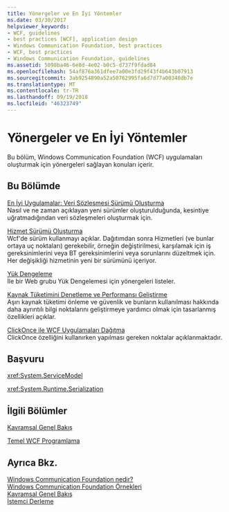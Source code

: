 ```yaml
---
title: Yönergeler ve En İyi Yöntemler
ms.date: 03/30/2017
helpviewer_keywords:
- WCF, guidelines
- best practices [WCF], application design
- Windows Communication Foundation, best practices
- WCF, best practices
- Windows Communication Foundation, guidelines
ms.assetid: 5098ba46-6e8d-4e02-b0c5-d737f9fdad84
ms.openlocfilehash: 54af876a361dfee7a00e3fd29f43f4b643b07913
ms.sourcegitcommit: 3ab9254890a52a50762995fa6d7d77a00348db7e
ms.translationtype: MT
ms.contentlocale: tr-TR
ms.lasthandoff: 09/19/2018
ms.locfileid: "46323749"
---
```

# <a name="guidelines-and-best-practices"></a>Yönergeler ve En İyi Yöntemler
Bu bölüm, Windows Communication Foundation (WCF) uygulamaları oluşturmak için yönergeleri sağlayan konuları içerir.  
  
## <a name="in-this-section"></a>Bu Bölümde  
 [En İyi Uygulamalar: Veri Sözleşmesi Sürümü Oluşturma](../../../docs/framework/wcf/best-practices-data-contract-versioning.md)  
 Nasıl ve ne zaman açıklayan yeni sürümler oluşturulduğunda, kesintiye uğratmadığından veri sözleşmeleri oluşturmak için.  
  
 [Hizmet Sürümü Oluşturma](../../../docs/framework/wcf/service-versioning.md)  
 Wcf'de sürüm kullanmayı açıklar. Dağıtımdan sonra Hizmetleri (ve bunlar ortaya uç noktaları) gerekebilir, örneğin değiştirilmesi, karşılamak için iş gereksinimlerini veya BT gereksinimlerini veya sorunlarını düzeltmek için. Her değişikliği hizmetinin yeni bir sürümünü içeriyor.  
  
 [Yük Dengeleme](../../../docs/framework/wcf/load-balancing.md)  
 İle bir Web grubu Yük Dengelemesi için yönergeleri listeler.  
  
 [Kaynak Tüketimini Denetleme ve Performansı Geliştirme](../../../docs/framework/wcf/controlling-resource-consumption-and-improving-performance.md)  
 Aşırı kaynak tüketimi önleme ve güvenlik ve bunların kullanılması hakkında daha ayrıntılı bilgi noktalarını geliştirmeye yardımcı olmak için tasarlanmış özellikleri açıklar.  
  
 [ClickOnce ile WCF Uygulamaları Dağıtma](../../../docs/framework/wcf/deploying-wcf-applications-with-clickonce.md)  
 ClickOnce özelliğini kullanırken yapılması gereken noktalar açıklanmaktadır.  
  
## <a name="reference"></a>Başvuru  
 <xref:System.ServiceModel>  
  
 <xref:System.Runtime.Serialization>  
  
## <a name="related-sections"></a>İlgili Bölümler  
 [Kavramsal Genel Bakış](../../../docs/framework/wcf/conceptual-overview.md)  
  
 [Temel WCF Programlama](../../../docs/framework/wcf/basic-wcf-programming.md)  
  
## <a name="see-also"></a>Ayrıca Bkz.  
 [Windows Communication Foundation nedir?](../../../docs/framework/wcf/whats-wcf.md)  
 [Windows Communication Foundation Örnekleri](https://msdn.microsoft.com/library/8ec9d192-5d81-4f64-bfd3-90c5e5858c91)  
 [Kavramsal Genel Bakış](../../../docs/framework/wcf/conceptual-overview.md)  
 [İstemci Derleme](../../../docs/framework/wcf/building-clients.md)
